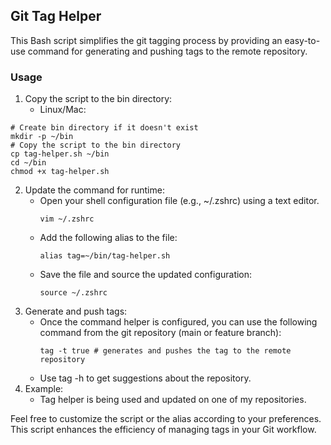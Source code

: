 ## Git Tag Helper

This Bash script simplifies the git tagging process by providing an easy-to-use command for generating and pushing tags to the remote repository.

### Usage

1. Copy the script to the bin directory:
   * Linux/Mac:
```
# Create bin directory if it doesn't exist
mkdir -p ~/bin
# Copy the script to the bin directory
cp tag-helper.sh ~/bin
cd ~/bin
chmod +x tag-helper.sh
```
2. Update the command for runtime:
   * Open your shell configuration file (e.g., ~/.zshrc) using a text editor.
     ```
     vim ~/.zshrc
     ```
   * Add the following alias to the file:
     ```
     alias tag=~/bin/tag-helper.sh
     ```
   * Save the file and source the updated configuration:
     ```
     source ~/.zshrc
     ```
3. Generate and push tags:
   * Once the command helper is configured, you can use the following command from the git repository (main or feature branch):
     ```
     tag -t true # generates and pushes the tag to the remote repository
     ```
   * Use tag -h to get suggestions about the repository.
4. Example:
   * Tag helper is being used and updated on one of my repositories.

Feel free to customize the script or the alias according to your preferences. This script enhances the efficiency of managing tags in your Git workflow.
